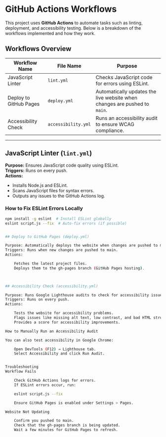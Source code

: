# GitHub Actions Workflows

This project uses **GitHub Actions** to automate tasks such as linting, deployment, and accessibility testing. Below is a breakdown of the workflows implemented and how they work.

## Workflows Overview

| Workflow Name           | File Name            | Purpose |
|-------------------------|----------------------|----------------------------------------------------|
| JavaScript Linter         | `lint.yml`           | Checks JavaScript code for errors using ESLint. |
| Deploy to GitHub Pages | `deploy.yml`             | Automatically updates the live website when changes are pushed to `main`. |
| Accessibility Check       | `accessibility.yml`  | Runs an accessibility audit to ensure WCAG compliance. |

---

## JavaScript Linter (`lint.yml`)

**Purpose:** Ensures JavaScript code quality using ESLint.  
**Triggers:** Runs on every push.  
**Actions:**
- Installs Node.js and ESLint.
- Scans JavaScript files for syntax errors.
- Outputs any issues to the GitHub Actions log.

### How to Fix ESLint Errors Locally
```sh
npm install -g eslint  # Install ESLint globally
eslint script.js --fix  # Auto-fix errors (if possible)


## Deploy to GitHub Pages (deploy.yml)

Purpose: Automatically deploys the website when changes are pushed to main.
Triggers: Runs when new changes are pushed to main.
Actions:

    Fetches the latest project files.
    Deploys them to the gh-pages branch (GitHub Pages hosting).

    

## Accessibility Check (accessibility.yml)

Purpose: Runs Google Lighthouse audits to check for accessibility issues.
Triggers: Runs on every push.
Actions:

    Tests the website for accessibility problems.
    Flags issues like missing alt text, low contrast, and bad HTML structure.
    Provides a score for accessibility improvements.

How to Manually Run an Accessibility Audit

You can also test accessibility in Google Chrome:

    Open DevTools (F12) → Lighthouse tab.
    Select Accessibility and click Run Audit.


Troubleshooting
Workflow Fails

    Check GitHub Actions logs for errors.
    If ESLint errors occur, run:

    eslint script.js --fix

    Ensure GitHub Pages is enabled under Settings > Pages.

Website Not Updating

    Confirm you pushed to main.
    Check that the gh-pages branch is being updated.
    Wait a few minutes for GitHub Pages to refresh.